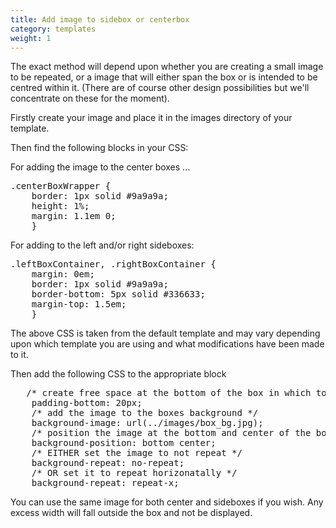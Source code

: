```yaml
---
title: Add image to sidebox or centerbox
category: templates
weight: 1
---
```


The exact method will depend upon whether you are creating a small image to be repeated, or a image that will either span the box or is intended to be centred within it. (There are of course other design possibilities but we'll concentrate on these for the moment).

Firstly create your image and place it in the images directory of your template.

Then find the following blocks in your CSS:

For adding the image to the center boxes ...
<pre>
.centerBoxWrapper {
    border: 1px solid #9a9a9a;
    height: 1%;
    margin: 1.1em 0;
    }
</pre>

For adding to the left and/or right sideboxes:
<pre>
.leftBoxContainer, .rightBoxContainer {
    margin: 0em;
    border: 1px solid #9a9a9a;
    border-bottom: 5px solid #336633;
    margin-top: 1.5em;
    }
</pre>
The above CSS is taken from the default template and may vary depending upon which template you are using and what modifications have been made to it.

Then add the following CSS to the appropriate block
<pre>
   /* create free space at the bottom of the box in which to display the image */
    padding-bottom: 20px;
    /* add the image to the boxes background */
    background-image: url(../images/box_bg.jpg);
    /* position the image at the bottom and center of the box */
    background-position: bottom center;
    /* EITHER set the image to not repeat */
    background-repeat: no-repeat;
    /* OR set it to repeat horizonatally */
    background-repeat: repeat-x;
</pre>

You can use the same image for both center and sideboxes if you wish. Any excess width will fall outside the box and not be displayed.

